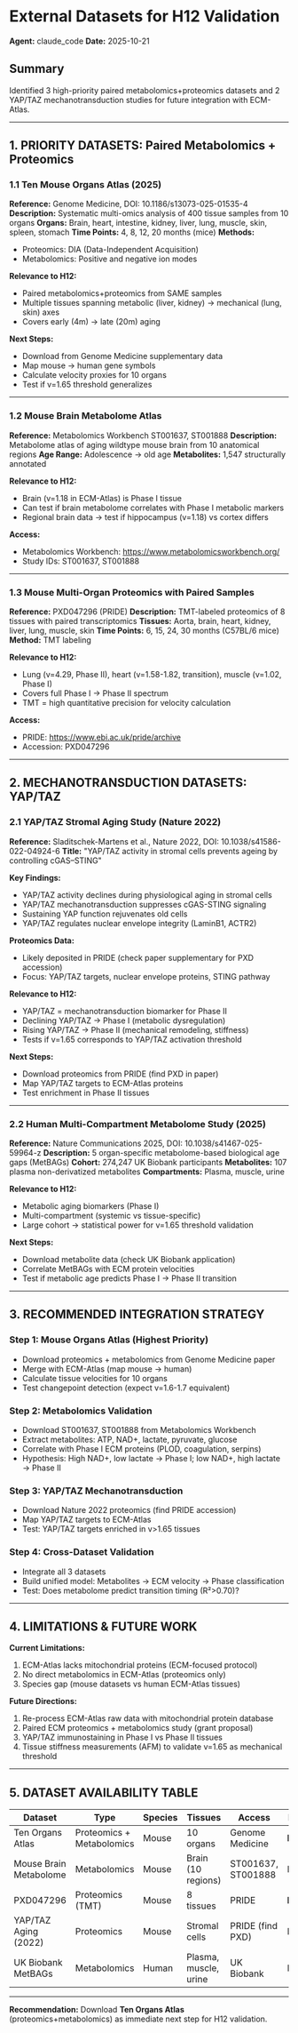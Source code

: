 # External Datasets for H12 Validation

**Agent:** claude_code
**Date:** 2025-10-21

## Summary

Identified 3 high-priority paired metabolomics+proteomics datasets and 2 YAP/TAZ mechanotransduction studies for future integration with ECM-Atlas.

---

## 1. PRIORITY DATASETS: Paired Metabolomics + Proteomics

### 1.1 Ten Mouse Organs Atlas (2025)
**Reference:** Genome Medicine, DOI: 10.1186/s13073-025-01535-4
**Description:** Systematic multi-omics analysis of 400 tissue samples from 10 organs
**Organs:** Brain, heart, intestine, kidney, liver, lung, muscle, skin, spleen, stomach
**Time Points:** 4, 8, 12, 20 months (mice)
**Methods:**
- Proteomics: DIA (Data-Independent Acquisition)
- Metabolomics: Positive and negative ion modes

**Relevance to H12:**
- Paired metabolomics+proteomics from SAME samples
- Multiple tissues spanning metabolic (liver, kidney) → mechanical (lung, skin) axes
- Covers early (4m) → late (20m) aging

**Next Steps:**
- Download from Genome Medicine supplementary data
- Map mouse → human gene symbols
- Calculate velocity proxies for 10 organs
- Test if v=1.65 threshold generalizes

---

### 1.2 Mouse Brain Metabolome Atlas
**Reference:** Metabolomics Workbench ST001637, ST001888
**Description:** Metabolome atlas of aging wildtype mouse brain from 10 anatomical regions
**Age Range:** Adolescence → old age
**Metabolites:** 1,547 structurally annotated

**Relevance to H12:**
- Brain (v=1.18 in ECM-Atlas) is Phase I tissue
- Can test if brain metabolome correlates with Phase I metabolic markers
- Regional brain data → test if hippocampus (v=1.18) vs cortex differs

**Access:**
- Metabolomics Workbench: https://www.metabolomicsworkbench.org/
- Study IDs: ST001637, ST001888

---

### 1.3 Mouse Multi-Organ Proteomics with Paired Samples
**Reference:** PXD047296 (PRIDE)
**Description:** TMT-labeled proteomics of 8 tissues with paired transcriptomics
**Tissues:** Aorta, brain, heart, kidney, liver, lung, muscle, skin
**Time Points:** 6, 15, 24, 30 months (C57BL/6 mice)
**Method:** TMT labeling

**Relevance to H12:**
- Lung (v=4.29, Phase II), heart (v=1.58-1.82, transition), muscle (v=1.02, Phase I)
- Covers full Phase I → Phase II spectrum
- TMT = high quantitative precision for velocity calculation

**Access:**
- PRIDE: https://www.ebi.ac.uk/pride/archive
- Accession: PXD047296

---

## 2. MECHANOTRANSDUCTION DATASETS: YAP/TAZ

### 2.1 YAP/TAZ Stromal Aging Study (Nature 2022)
**Reference:** Sladitschek-Martens et al., Nature 2022, DOI: 10.1038/s41586-022-04924-6
**Title:** "YAP/TAZ activity in stromal cells prevents ageing by controlling cGAS–STING"

**Key Findings:**
- YAP/TAZ activity declines during physiological aging in stromal cells
- YAP/TAZ mechanotransduction suppresses cGAS-STING signaling
- Sustaining YAP function rejuvenates old cells
- YAP/TAZ regulates nuclear envelope integrity (LaminB1, ACTR2)

**Proteomics Data:**
- Likely deposited in PRIDE (check paper supplementary for PXD accession)
- Focus: YAP/TAZ targets, nuclear envelope proteins, STING pathway

**Relevance to H12:**
- YAP/TAZ = mechanotransduction biomarker for Phase II
- Declining YAP/TAZ → Phase I (metabolic dysregulation)
- Rising YAP/TAZ → Phase II (mechanical remodeling, stiffness)
- Tests if v=1.65 corresponds to YAP/TAZ activation threshold

**Next Steps:**
- Download proteomics from PRIDE (find PXD in paper)
- Map YAP/TAZ targets to ECM-Atlas proteins
- Test enrichment in Phase II tissues

---

### 2.2 Human Multi-Compartment Metabolome Study (2025)
**Reference:** Nature Communications 2025, DOI: 10.1038/s41467-025-59964-z
**Description:** 5 organ-specific metabolome-based biological age gaps (MetBAGs)
**Cohort:** 274,247 UK Biobank participants
**Metabolites:** 107 plasma non-derivatized metabolites
**Compartments:** Plasma, muscle, urine

**Relevance to H12:**
- Metabolic aging biomarkers (Phase I)
- Multi-compartment (systemic vs tissue-specific)
- Large cohort → statistical power for v=1.65 threshold validation

**Next Steps:**
- Download metabolite data (check UK Biobank application)
- Correlate MetBAGs with ECM protein velocities
- Test if metabolic age predicts Phase I → Phase II transition

---

## 3. RECOMMENDED INTEGRATION STRATEGY

### Step 1: Mouse Organs Atlas (Highest Priority)
- Download proteomics + metabolomics from Genome Medicine paper
- Merge with ECM-Atlas (map mouse → human)
- Calculate tissue velocities for 10 organs
- Test changepoint detection (expect v=1.6-1.7 equivalent)

### Step 2: Metabolomics Validation
- Download ST001637, ST001888 from Metabolomics Workbench
- Extract metabolites: ATP, NAD+, lactate, pyruvate, glucose
- Correlate with Phase I ECM proteins (PLOD, coagulation, serpins)
- Hypothesis: High NAD+, low lactate → Phase I; low NAD+, high lactate → Phase II

### Step 3: YAP/TAZ Mechanotransduction
- Download Nature 2022 proteomics (find PRIDE accession)
- Map YAP/TAZ targets to ECM-Atlas
- Test: YAP/TAZ targets enriched in v>1.65 tissues

### Step 4: Cross-Dataset Validation
- Integrate all 3 datasets
- Build unified model: Metabolites → ECM velocity → Phase classification
- Test: Does metabolome predict transition timing (R²>0.70)?

---

## 4. LIMITATIONS & FUTURE WORK

**Current Limitations:**
1. ECM-Atlas lacks mitochondrial proteins (ECM-focused protocol)
2. No direct metabolomics in ECM-Atlas (proteomics only)
3. Species gap (mouse datasets vs human ECM-Atlas tissues)

**Future Directions:**
1. Re-process ECM-Atlas raw data with mitochondrial protein database
2. Paired ECM proteomics + metabolomics study (grant proposal)
3. YAP/TAZ immunostaining in Phase I vs Phase II tissues
4. Tissue stiffness measurements (AFM) to validate v=1.65 as mechanical threshold

---

## 5. DATASET AVAILABILITY TABLE

| Dataset | Type | Species | Tissues | Access | Priority |
|---------|------|---------|---------|--------|----------|
| Ten Organs Atlas | Proteomics + Metabolomics | Mouse | 10 organs | Genome Medicine | **HIGH** |
| Mouse Brain Metabolome | Metabolomics | Mouse | Brain (10 regions) | ST001637, ST001888 | Medium |
| PXD047296 | Proteomics (TMT) | Mouse | 8 tissues | PRIDE | **HIGH** |
| YAP/TAZ Aging (2022) | Proteomics | Mouse | Stromal cells | PRIDE (find PXD) | Medium |
| UK Biobank MetBAGs | Metabolomics | Human | Plasma, muscle, urine | UK Biobank | Medium |

---

**Recommendation:** Download **Ten Organs Atlas** (proteomics+metabolomics) as immediate next step for H12 validation.
